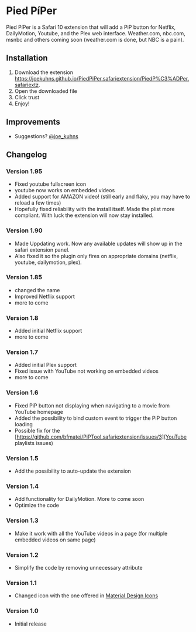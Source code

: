 # Pied PíPer
Pied PíPer is a Safari 10 extension that will add a PiP button for Netflix, DailyMotion, Youtube, and the Plex web interface.  Weather.com, nbc.com, msnbc and others coming soon (weather.com is done, but NBC is a pain).

## Installation
1. Download the extension https://joekuhns.github.io/PiedPiPer.safariextension/PiedP%C3%ADPer.safariextz.
2. Open the downloaded file
3. Click trust
4. Enjoy!

## Improvements
- Suggestions?  [@joe_kuhns](https://twitter.com/joe_kuhns)

## Changelog
### Version 1.95
- Fixed youtube fullscreen icon
- youtube now works on embedded videos
- Added support for AMAZON video! (still early and flaky, you may have to reload a few times)
- Hopefully fixed reliability with the install itself. Made the plist more compliant.  With luck the extension will now stay installed.

### Version 1.90
- Made Uppdating work.  Now any available updates will show up in the safari extension panel.
- Also fixed it so the plugin only fires on appropriate domains (netflix, youtube, dailymotion, plex).

### Version 1.85
- changed the name
- Improved Netflix support
- more to come

### Version 1.8
- Added initial Netflix support
- more to come

### Version 1.7
- Added initial Plex support
- Fixed issue with YouTube not working on embedded videos
- more to come

### Version 1.6
- Fixed PiP button not displaying when navigating to a movie from YouTube homepage
- Added the possibility to bind custom event to trigger the PiP button loading
- Possible fix for the [https://github.com/bfmatei/PiPTool.safariextension/issues/3](YouTube playlists issues)

### Version 1.5
- Add the possibility to auto-update the extension

### Version 1.4
- Add functionality for DailyMotion. More to come soon
- Optimize the code

### Version 1.3
- Make it work with all the YouTube videos in a page (for multiple embedded videos on same page)

### Version 1.2
- Simplify the code by removing unnecessary attribute

### Version 1.1
- Changed icon with the one offered in [Material Design Icons](https://design.google.com/icons/#ic_picture_in_picture)

### Version 1.0
- Initial release
